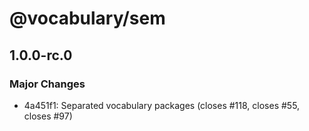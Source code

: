 # @vocabulary/sem

## 1.0.0-rc.0

### Major Changes

- 4a451f1: Separated vocabulary packages (closes #118, closes #55, closes #97)
